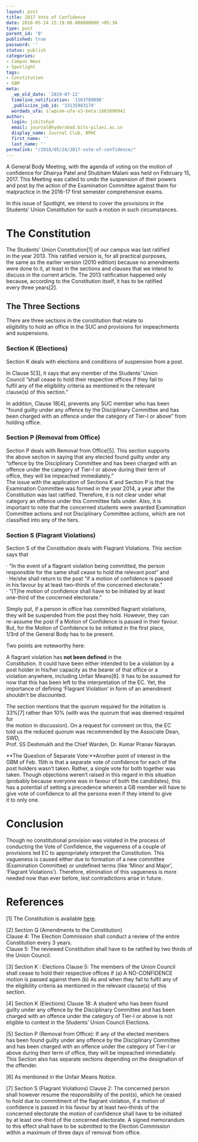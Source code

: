 ```yaml
---
layout: post
title: 2017 Vote of Confidence
date: 2018-05-24 15:19:00.000000000 +05:30
type: post
parent_id: '0'
published: true
password: ''
status: publish
categories:
- Campus News
- Spotlight
tags:
- Constitution
- GBM
meta:
  _wp_old_date: '2019-07-22'
  timeline_notification: '1563789098'
  _publicize_job_id: '33135983174'
  wordads_ufa: s:wpcom-ufa-v3-beta:1663800942
author:
  login: jcbitshyd
  email: journal@hyderabad.bits-pilani.ac.in
  display_name: Journal Club, BPHC
  first_name: ''
  last_name: ''
permalink: "/2018/05/24/2017-vote-of-confidence/"
---
```

<p><!-- wp:paragraph --></p>
<p>A General Body Meeting, with the agenda of voting on the motion of<br />
confidence for Dhairya Patel and Shubham Malani was held on February 15,<br />
 2017. This Meeting was called to undo the suspension of their powers<br />
and post by the action of the Examination Committee against them for<br />
malpractice in the 2016-17 first semester comprehensive exams.</p>
<p><!-- /wp:paragraph --></p>
<p><!-- wp:paragraph --></p>
<p>In this issue of Spotlight, we intend to cover the provisions in the<br />
Students’ Union Constitution for such a motion in such circumstances.</p>
<p><!-- /wp:paragraph --></p>
<p><!-- wp:heading {"level":1} --></p>
<h1><a href="https://github.com/journal-club/wiki-data/blob/master/news/spotlight/2017-vote-of-confidence.md#the-constitution"></a></h1>
<p><!-- /wp:heading --></p>
<p><!-- wp:heading {"level":1} --></p>
<h1>The Constitution</h1>
<p><!-- /wp:heading --></p>
<p><!-- wp:paragraph --></p>
<p>The Students’ Union Constitution[1] of our campus was last ratified<br />
in the year 2013. This ratified version is, for all practical purposes,<br />
the same as the earlier version (2010 edition) because no amendments<br />
were done to it, at least in the sections and clauses that we intend to<br />
discuss in the current article. The 2013 ratification happened only<br />
because, according to the Constitution itself, it has to be ratified<br />
every three years[2].</p>
<p><!-- /wp:paragraph --></p>
<p><!-- wp:heading --></p>
<h2><a href="https://github.com/journal-club/wiki-data/blob/master/news/spotlight/2017-vote-of-confidence.md#the-three-sections"></a></h2>
<p><!-- /wp:heading --></p>
<p><!-- wp:heading --></p>
<h2>The Three Sections</h2>
<p><!-- /wp:heading --></p>
<p><!-- wp:paragraph --></p>
<p>There are three sections in the constitution that relate to<br />
eligibility to hold an office in the SUC and provisions for impeachments<br />
 and suspensions.</p>
<p><!-- /wp:paragraph --></p>
<p><!-- wp:heading {"level":3} --></p>
<h3><a href="https://github.com/journal-club/wiki-data/blob/master/news/spotlight/2017-vote-of-confidence.md#section-k-elections"></a></h3>
<p><!-- /wp:heading --></p>
<p><!-- wp:heading {"level":3} --></p>
<h3>Section K (Elections)</h3>
<p><!-- /wp:heading --></p>
<p><!-- wp:paragraph --></p>
<p>Section K deals with elections and conditions of suspension from a post.</p>
<p><!-- /wp:paragraph --></p>
<p><!-- wp:paragraph --></p>
<p>In Clause 5[3], it says that any member of the Students’ Union<br />
Council “shall cease to hold their respective offices if they fail to<br />
fulfil any of the eligibility criteria as mentioned in the relevant<br />
clause(s) of this section.”</p>
<p><!-- /wp:paragraph --></p>
<p><!-- wp:paragraph --></p>
<p>In addition, Clause 18[4], prevents any SUC member who has been<br />
“found guilty under any offence by the Disciplinary Committee and has<br />
been charged with an offence under the category of Tier-I or above” from<br />
 holding office.</p>
<p><!-- /wp:paragraph --></p>
<p><!-- wp:heading {"level":3} --></p>
<h3><a href="https://github.com/journal-club/wiki-data/blob/master/news/spotlight/2017-vote-of-confidence.md#section-p-removal-from-office"></a></h3>
<p><!-- /wp:heading --></p>
<p><!-- wp:heading {"level":3} --></p>
<h3>Section P (Removal from Office)</h3>
<p><!-- /wp:heading --></p>
<p><!-- wp:paragraph --></p>
<p>Section P deals with Removal from Office[5]. This section supports<br />
the above section in saying that any elected found guilty under any<br />
“offence by the Disciplinary Committee and has been charged with an<br />
offence under the category of Tier-I or above during their term of<br />
office, they will be impeached immediately.”<br />
The issue with the application of Sections K and Section P is that the<br />
Examination Committee was formed in the year 2014, a year after the<br />
Constitution was last ratified. Therefore, it is not clear under what<br />
category an offence under this Committee falls under. Also, it is<br />
important to note that the concerned students were awarded Examination<br />
Committee actions and not Disciplinary Committee actions, which are not<br />
classified into any of the tiers.</p>
<p><!-- /wp:paragraph --></p>
<p><!-- wp:heading {"level":3} --></p>
<h3><a href="https://github.com/journal-club/wiki-data/blob/master/news/spotlight/2017-vote-of-confidence.md#section-s-flagrant-violations"></a></h3>
<p><!-- /wp:heading --></p>
<p><!-- wp:heading {"level":3} --></p>
<h3>Section S (Flagrant Violations)</h3>
<p><!-- /wp:heading --></p>
<p><!-- wp:paragraph --></p>
<p>Section S of the Constitution deals with Flagrant Violations. This section says that</p>
<p><!-- /wp:paragraph --></p>
<p><!-- wp:paragraph --></p>
<p>· “In the event of a flagrant violation being committed, the person<br />
responsible for the same shall cease to hold the relevant post” and<br />
· He/she shall return to the post “if a motion of confidence is passed<br />
in his favour by at least two–thirds of the concerned electorate.”<br />
· “[T]he motion of confidence shall have to be initiated by at least<br />
one-third of the concerned electorate.”</p>
<p><!-- /wp:paragraph --></p>
<p><!-- wp:paragraph --></p>
<p>Simply put, if a person in office has committed flagrant violations,<br />
they will be suspended from the post they hold. However, they can<br />
re-assume the post if a Motion of Confidence is passed in their favour.<br />
But, for the Motion of Confidence to be initiated in the first place,<br />
1/3rd of the General Body has to be present.</p>
<p><!-- /wp:paragraph --></p>
<p><!-- wp:paragraph --></p>
<p>Two points are noteworthy here:</p>
<p><!-- /wp:paragraph --></p>
<p><!-- wp:paragraph --></p>
<p>A flagrant violation has <strong>not been defined</strong> in the<br />
Constitution. It could have been either intended to be a violation by a<br />
post holder in his/her capacity as the bearer of that office or a<br />
violation anywhere, including Unfair Means[6]. It has to be assumed for<br />
now that this has been left to the interpretation of the EC. Yet, the<br />
importance of defining ‘Flagrant Violation’ in form of an amendment<br />
shouldn’t be discounted.</p>
<p><!-- /wp:paragraph --></p>
<p><!-- wp:paragraph --></p>
<p>The section mentions that the quorum required for the initiation is<br />
33%[7] rather than 10% (with was the quorum that was deemed required for<br />
 the motion in discussion). On a request for comment on this, the EC<br />
told us the reduced quorum was recommended by the Associate Dean, SWD,<br />
Prof. SS Deshmukh and the Chief Warden, Dr. Kumar Pranav Narayan.</p>
<p><!-- /wp:paragraph --></p>
<p><!-- wp:paragraph --></p>
<p>**The Question of Separate Vote:**Another point of interest in the<br />
GBM of Feb. 15th is that a separate vote of confidence for each of the<br />
post holders wasn’t taken. Rather, a single vote for both together was<br />
taken. Though objections weren’t raised in this regard in this situation<br />
 (probably because everyone was in favour of both the candidates), this<br />
has a potential of setting a precedence wherein a GB member will have to<br />
 give vote of confidence to all the persons even if they intend to give<br />
it to only one.</p>
<p><!-- /wp:paragraph --></p>
<p><!-- wp:heading {"level":1} --></p>
<h1><a href="https://github.com/journal-club/wiki-data/blob/master/news/spotlight/2017-vote-of-confidence.md#conclusion"></a></h1>
<p><!-- /wp:heading --></p>
<p><!-- wp:heading {"level":1} --></p>
<h1>Conclusion</h1>
<p><!-- /wp:heading --></p>
<p><!-- wp:paragraph --></p>
<p>Though no constitutional provision was violated in the process of<br />
conducting the Vote of Confidence, the vagueness of a couple of<br />
provisions led EC to appropriately interpret the Constitution. This<br />
vagueness is caused either due to formation of a new committee<br />
(Examination Committee) or undefined terms (like ‘Minor and Major’,<br />
‘Flagrant Violations’). Therefore, elimination of this vagueness is more<br />
 needed now than ever before, lest contradictions arise in future.</p>
<p><!-- /wp:paragraph --></p>
<p><!-- wp:heading {"level":1} --></p>
<h1><a href="https://github.com/journal-club/wiki-data/blob/master/news/spotlight/2017-vote-of-confidence.md#references"></a></h1>
<p><!-- /wp:heading --></p>
<p><!-- wp:heading {"level":1} --></p>
<h1>References</h1>
<p><!-- /wp:heading --></p>
<p><!-- wp:paragraph --></p>
<p>[1] The Constitution is available <a href="https://drive.google.com/file/d/0B4m3C_o2038oRXJlWTlQTG1ub3BUYzdMYXR5TzgydHpVXzVB/view">here</a>.</p>
<p><!-- /wp:paragraph --></p>
<p><!-- wp:paragraph --></p>
<p>[2] Section Q (Amendments to the Constitution)<br />
Clause 4: The Election Commission shall conduct a review of the entire Constitution every 3 years.<br />
Clause 5: The reviewed Constitution shall have to be ratified by two thirds of the Union Council.</p>
<p><!-- /wp:paragraph --></p>
<p><!-- wp:paragraph --></p>
<p>[3] Section K : Elections Clause 5: The members of the Union Council<br />
shall cease to hold their respective offices if (a) A NO-CONFIDENCE<br />
motion is passed against them (b) As and when they fail to fulfil any of<br />
 the eligibility criteria as mentioned in the relevant clause(s) of this<br />
 section.</p>
<p><!-- /wp:paragraph --></p>
<p><!-- wp:paragraph --></p>
<p>[4] Section K (Elections) Clause 18: A student who has been found<br />
guilty under any offence by the Disciplinary Committee and has been<br />
charged with an offence under the category of Tier-I or above is not<br />
eligible to contest in the Students’ Union Council Elections.</p>
<p><!-- /wp:paragraph --></p>
<p><!-- wp:paragraph --></p>
<p>[5] Section P (Removal from Office): If any of the elected members<br />
has been found guilty under any offence by the Disciplinary Committee<br />
and has been charged with an offence under the category of Tier-I or<br />
above during their term of office, they will be impeached immediately.<br />
This Section also has separate sections depending on the designation of<br />
the offender.</p>
<p><!-- /wp:paragraph --></p>
<p><!-- wp:paragraph --></p>
<p>[6] As mentioned in the Unfair Means Notice.</p>
<p><!-- /wp:paragraph --></p>
<p><!-- wp:paragraph --></p>
<p>[7] Section S (Flagrant Violations) Clause 2: The concerned person<br />
shall however resume the responsibility of the post(s), which he ceased<br />
to hold due to commitment of the flagrant violation, if a motion of<br />
confidence is passed in his favour by at least two–thirds of the<br />
concerned electorate the motion of confidence shall have to be initiated<br />
 by at least one-third of the concerned electorate. A signed memorandum<br />
to this effect shall have to be submitted to the Election Commission<br />
within a maximum of three days of removal from office.</p>
<p><!-- /wp:paragraph --></p>
